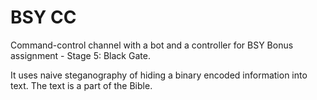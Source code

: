 # BSY CC
Command-control channel with a bot and a controller for BSY Bonus assignment - Stage 5: Black Gate.

It uses naive steganography of hiding a binary encoded information into text.
The text is a part of the Bible.
